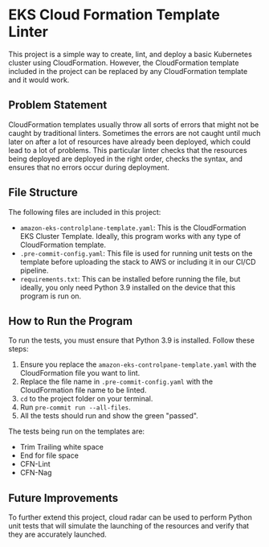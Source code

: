 # EKS Cloud Formation Template Linter

This project is a simple way to create, lint, and deploy a basic Kubernetes cluster using CloudFormation. However, the CloudFormation template included in the project can be replaced by any CloudFormation template and it would work.

## Problem Statement

CloudFormation templates usually throw all sorts of errors that might not be caught by traditional linters. Sometimes the errors are not caught until much later on after a lot of resources have already been deployed, which could lead to a lot of problems. This particular linter checks that the resources being deployed are deployed in the right order, checks the syntax, and ensures that no errors occur during deployment.

## File Structure

The following files are included in this project:

- `amazon-eks-controlplane-template.yaml`: This is the CloudFormation EKS Cluster Template. Ideally, this program works with any type of CloudFormation template.
- `.pre-commit-config.yaml`: This file is used for running unit tests on the template before uploading the stack to AWS or including it in our CI/CD pipeline.
- `requirements.txt`: This can be installed before running the file, but ideally, you only need Python 3.9 installed on the device that this program is run on.

## How to Run the Program

To run the tests, you must ensure that Python 3.9 is installed. Follow these steps:

1. Ensure you replace the `amazon-eks-controlpane-template.yaml` with the CloudFormation file you want to lint.
2. Replace the file name in `.pre-commit-config.yaml` with the CloudFormation file name to be linted.
3. `cd` to the project folder on your terminal.
4. Run `pre-commit run --all-files`.
5. All the tests should run and show the green "passed".

The tests being run on the templates are:

- Trim Trailing white space
- End for file space
- CFN-Lint
- CFN-Nag

## Future Improvements

To further extend this project, cloud radar can be used to perform Python unit tests that will simulate the launching of the resources and verify that they are accurately launched.

